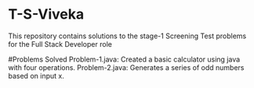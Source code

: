 # T-S-Viveka
This repository contains solutions to the stage-1 Screening Test problems for the Full Stack Developer role

#Problems Solved
Problem-1.java: Created a basic calculator using java with four operations.
Problem-2.java: Generates a series of odd numbers based on input x.
